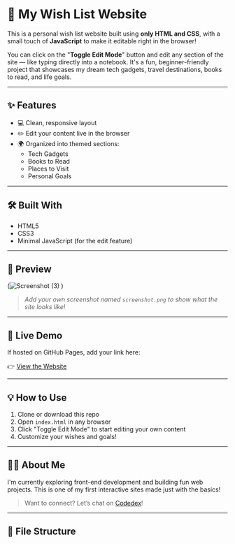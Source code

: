 # 🎁 My Wish List Website

This is a personal wish list website built using **only HTML and CSS**, with a small touch of **JavaScript** to make it editable right in the browser!

You can click on the "**Toggle Edit Mode**" button and edit any section of the site — like typing directly into a notebook. It's a fun, beginner-friendly project that showcases my dream tech gadgets, travel destinations, books to read, and life goals.

---

## ✨ Features

- 💻 Clean, responsive layout
- ✏️ Edit your content live in the browser
- 🌍 Organized into themed sections:
  - Tech Gadgets
  - Books to Read
  - Places to Visit
  - Personal Goals

---

## 🛠️ Built With

- HTML5  
- CSS3  
- Minimal JavaScript (for the edit feature)

---

## 📸 Preview

(![Screenshot (3)](https://github.com/user-attachments/assets/de1f3c7f-8aef-4aad-bcfd-4879f4890574)
)

> _Add your own screenshot named `screenshot.png` to show what the site looks like!_

---

## 🔗 Live Demo

If hosted on GitHub Pages, add your link here:

👉 [View the Website](https://your-username.github.io/wishlist)

---

## 💡 How to Use

1. Clone or download this repo
2. Open `index.html` in any browser
3. Click "Toggle Edit Mode" to start editing your own content
4. Customize your wishes and goals!

---

## 🙋‍♀️ About Me

I'm currently exploring front-end development and building fun web projects. This is one of my first interactive sites made just with the basics!

> Want to connect? Let’s chat on [Codedex](https://codedex.io)!

---

## 📂 File Structure

